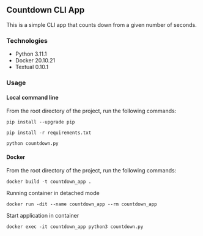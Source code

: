 ## Countdown CLI App

This is a simple CLI app that counts down from a given number of seconds.

### Technologies
* Python 3.11.1
* Docker 20.10.21
* Textual 0.10.1

### Usage

#### Local command line
From the root directory of the project, run the following commands:
```
pip install --upgrade pip
```
```
pip install -r requirements.txt
```
```
python countdown.py
```

#### Docker
From the root directory of the project, run the following commands:
```
docker build -t countdown_app .
```
Running container in detached mode
```
docker run -dit --name countdown_app --rm countdown_app
```
Start application in container
```
docker exec -it countdown_app python3 countdown.py
```